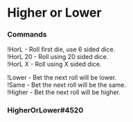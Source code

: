 # Higher or Lower
 
<h3>Commands</h2>
<p>
!HorL - Roll first die, use 6 sided dice.<br>
!HorL 20 - Roll using 20 sided dice.<br>
!HorL X - Roll using X sided dice.<br>

!Lower - Bet the next roll will be lower.<br>
!Same - Bet the next roll will be the same.<br>
!Higher - Bet the next roll will be higher.<br>
</p>

<h3>HigherOrLower#4520</h3>
